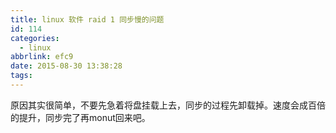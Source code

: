 ```yaml
---
title: linux 软件 raid 1 同步慢的问题
id: 114
categories:
  - linux
abbrlink: efc9
date: 2015-08-30 13:38:28
tags:
---
```


原因其实很简单，不要先急着将盘挂载上去，同步的过程先卸载掉。速度会成百倍的提升，同步完了再monut回来吧。